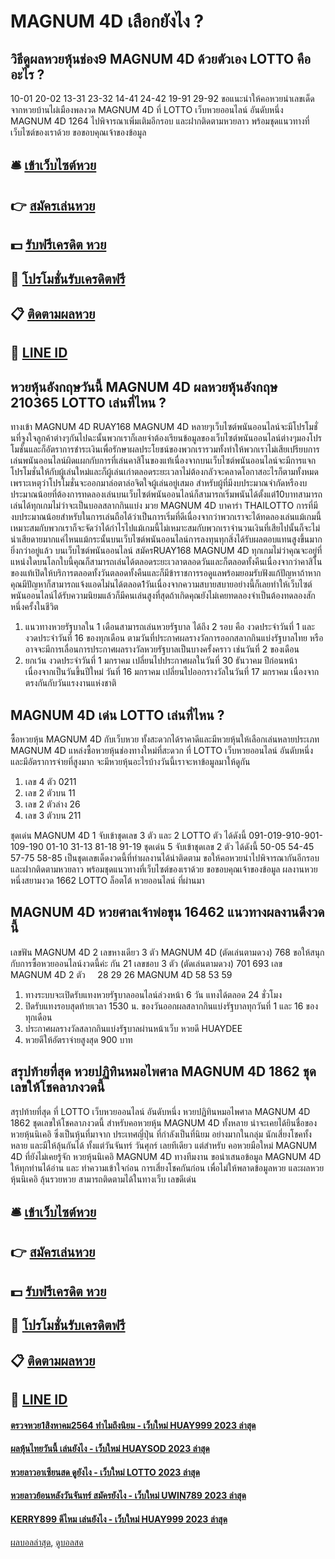# MAGNUM 4D เลือกยังไง ?
## วิธีดูผลหวยหุ้นช่อง9 MAGNUM 4D ด้วยตัวเอง LOTTO คืออะไร ?
10-01
20-02
13-31
23-32
14-41
24-42
19-91
29-92
ขอแนะนำให้คอหวยนำเลขเด็ดจากหวยบ้านไผ่เมืองพลงวด MAGNUM 4D ที่ LOTTO เว็บหวยออนไลน์ อันดับหนึ่ง MAGNUM 4D 1264 ไปพิจารณาเพิ่มเติมอีกรอบ และฝากติดตามหวยลาว พร้อมชุดแนวทางที่เว็บไซต์ของเราด้วย
ขอขอบคุณเจ้าของข้อมูล

## 🛎 [เข้าเว็บไซต์หวย](https://bit.ly/3BG5bNw)
## 👉 [สมัครเล่นหวย](https://bit.ly/3BG5bNw)
## 💵 [รับฟรีเครดิต หวย](https://bit.ly/3C3mvgS)
## 👑 [โปรโมชั่นรับเครดิตฟรี](https://bit.ly/3C3mvgS)
## 📋 [ติดตามผลหวย](https://bit.ly/3C3mvgS)
## 📱 [LINE ID](https://bit.ly/3C3mvgS)

## หวยหุ้นอังกฤษวันนี้ MAGNUM 4D ผลหวยหุ้นอังกฤษ 210365 LOTTO เล่นที่ไหน ?
ทางเข้า MAGNUM 4D RUAY168 MAGNUM 4D หลายๆเว็บไซต์พนันออนไลน์จะมีโปรโมชั่นที่จูงใจลูกค้าต่างๆกันไปฉะนั้นพวกเราก็เลยจำต้องเรียนข้อมูลของเว็บไซต์พนันออนไลน์ต่างๆมองโปรโมชั่นและก็อัตราการชำระเงินเพื่อรักษาผลประโยชน์ของพวกเรารวมทั้งทำให้พวกเราไม่เสียเปรียบการเล่นพนันออนไลน์ผิดแผกกับการที่เล่นคาสิโนของแท้เนื่องจากบนเว็บไซต์พนันออนไลน์จะมีการแจกโปรโมชั่นให้กับผู้เล่นใหม่และก็ผู้เล่นเก่าตลอดระยะเวลาไม่ต้องกลัวจะคลาดโอกาสอะไรก็ตามทั้งหมดเพราะเหตุว่าโปรโมชั่นจะออกมาล่อตาล่อจิตใจผู้เล่นอยู่เสมอ
สำหรับผู้ที่มีงบประมาณจำกัดหรืองบประมาณน้อยที่ต้องการทดลองเล่นบนเว็บไซต์พนันออนไลน์ก็สามารถเริ่มพนันได้ตั้งแต่10บาทสามารถเล่นได้ทุกเกมไม่ว่าจะเป็นบอลสลากกินแบ่ง มวย MAGNUM 4D บาคาร่า THAILOTTO การที่มีงบประมาณน้อยสำหรับในการเล่นถือได้ว่าเป็นการเริ่มที่ดีเนื่องจากว่าพวกเราจะได้ทดลองเล่นแม้เกมนี้เหมาะสมกับพวกเราก็จะจัดว่าได้กำไรไปแม้เกมนี้ไม่เหมาะสมกับพวกเราจำนวนเงินที่เสียไปนั้นก็จะไม่น่าเสียดายมากแค่ไหนแม้กระนั้นบนเว็บไซต์พนันออนไลน์การลงทุนทุกสิ่งได้รับผลตอบแทนสูงขึ้นมากยิ่งกว่าอยู่แล้ว
บนเว็บไซต์พนันออนไลน์ สมัครRUAY168 MAGNUM 4D ทุกเกมไม่ว่าคุณจะอยู่ที่แหน่งใดบนโลกใบนี้คุณก็สามารถเล่นได้ตลอดระยะเวลาตลอดวันและก็ตลอดทั้งคืนเนื่องจากว่าคาสิโนของแท้เปิดให้บริการตลอดทั้งวันตลอดทั้งคืนและก็มีข้าราชการรอดูแลพร้อมยอมรับฟังแก้ปัญหาถ้าหากคุณมีปัญหาก็สามารถแจ้งแอดไม่นได้ตลอด1วันเนื่องจากความสบายสบายอย่างนี้ก็เลยทำให้เว็บไซต์พนันออนไลน์ได้รับความนิยมแล้วก็มีคนเล่นสูงที่สุดถ้าเกิดคุณยังไม่เคยทดลองจำเป็นต้องทดลองสักหนึ่งครั้งในชีวิต
1. แนวทางหวยรัฐบาลใน 1 เดือนสามารถเล่นหวยรัฐบาล ได้ถึง 2 รอบ คือ งวดประจำวันที่ 1 และ งวดประจำวันที่ 16 ของทุกเดือน ตามวันที่ประกาศผลรางวัลการออกสลากกินแบ่งรัฐบาลไทย หรืออาจจะมีการเลื่อนการประกาศผลรางวัลหวยรัฐบาลเป็นบางครั้งคราว เช่นวันที่ 2 ของเดือน
2. ยกเว้น งวดประจำวันที่ 1 มกราคม เปลี่ยนไปประกาศผลในวันที่ 30 ธันวาคม ปีก่อนหน้า เนื่องจากเป็นวันขึ้นปีใหม่ วันที่ 16 มกราคม เปลี่ยนไปออกรางวัลในวันที่ 17 มกราคม เนื่องจากตรงกันกับวันแรงงานแห่งชาติ

## MAGNUM 4D เด่น LOTTO เล่นที่ไหน ?
ซื้อหวยหุ้น MAGNUM 4D กับเว็บหวย ทั้งสะดวกได้ราคาดีและมีหวยหุ้นให้เลือกเล่นหลายประเภท MAGNUM 4D แหล่งซื้อหวยหุ้นช่องทางใหม่ที่สะดวก ที่ LOTTO เว็บหวยออนไลน์ อันดับหนึ่ง และมีอัตราการจ่ายที่สูงมาก จะมีหวยหุ้นอะไรบ้างวันนี้เราจะหาข้อมูลมาให้ดูกัน
1. เลข 4 ตัว 0211
2. เลข 2 ตัวบน 11
3. เลข 2 ตัวล่าง 26
4. เลข 3 ตัวบน 211

ชุดเด่น MAGNUM 4D 1 จับเข้าชุดเลข 3 ตัว และ 2 LOTTO ตัว ได้ดังนี้
091-019-910-901-109-190
01-10
31-13
81-18
91-19
ชุดเด่น 5 จับเข้าชุดเลข 2 ตัว ได้ดังนี้
50-05
54-45
57-75
58-85
เป็นชุดเลขเด็ดงวดนี้ที่ทำผลงานได้น่าติดตาม ขอให้คอหวยนำไปพิจารณากันอีกรอบ และฝากติดตามหวยลาว พร้อมชุดแนวทางที่เว็บไซต์ของเราด้วย
ขอขอบคุณเจ้าของข้อมูล
ผลงานหวยหนึ่งสยามงวด 1662 LOTTO ล็อตโต้ หวยออนไลน์ ที่ผ่านมา


## MAGNUM 4D หวยศาลเจ้าพ่อขุน 16462 แนวทางผลงานดีงวดนี้
เลขฟัน MAGNUM 4D 2
เลขหางเดียว 3 ตัว MAGNUM 4D (ตัดเล่นตามดวง) 768
ขอให้สนุกกับการซื้อหวยออนไลน์งวดนี้ค่ะ
กัน 21
เลขชอบ 3 ตัว (ตัดเล่นตามดวง) 701 693
เลข MAGNUM 4D 2 ตัว     28 29 26 MAGNUM 4D 58 53 59
1. ทางระบบจะเปิดรับแทงหวยรัฐบาลออนไลน์ล่วงหน้า 6 วัน แทงได้ตลอด 24 ชั่วโมง
2. ปิดรับแทงรอบสุดท้ายเวลา 1530 น. ของวันออกผลสลากกินแบ่งรัฐบาลทุกวันที่ 1 และ 16 ของทุกเดือน
3. ประกาศผลรางวัลสลากกินแบ่งรัฐบาลผ่านหน้าเว็บ หวยดี HUAYDEE
4. หวยดีให้อัตราจ่ายสูงสุด 900 บาท

## สรุปท้ายที่สุด หวยปฏิทินหมอไพศาล MAGNUM 4D 1862 ชุดเลขให้โชคลาภงวดนี้
สรุปท้ายที่สุด ที่ LOTTO เว็บหวยออนไลน์ อันดับหนึ่ง หวยปฏิทินหมอไพศาล MAGNUM 4D 1862 ชุดเลขให้โชคลาภงวดนี้ สำหรับคอหวยหุ้น MAGNUM 4D ทั้งหลาย น่าจะเคยได้ยินชื่อของ หวยหุ้นนิเคอิ ซึ่งเป็นหุ้นที่มาจาก ประเทศญี่ปุ่น ที่กำลังเป็นที่นิยม อย่างมากในกลุ่ม นักเสี่ยงโชคทั้งหลาย และมีให้ลุ้นกันได้ ทั้งแต่วันจันทร์ วันศุกร์ เลยทีเดียว แต่สำหรับ คอหวยมือใหม่ MAGNUM 4D ที่ยังไม่เคยรู้จัก หวยหุ้นนิเคอิ MAGNUM 4D ทางทีมงาน ขอนำเสนอข้อมูล MAGNUM 4D ให้ทุกท่านได้อ่าน และ ทำความเข้าใจก่อน การเสี่ยงโชคกันก่อน เพื่อไม่ให้พลาดข้อมูลหวย และผลหวยหุ้นนิเคอิ ลุ้นรวยหวย สามารถติดตามได้ในทางเว็บ เลขดีเด่น

## 🛎 [เข้าเว็บไซต์หวย](https://bit.ly/3BG5bNw)
## 👉 [สมัครเล่นหวย](https://bit.ly/3BG5bNw)
## 💵 [รับฟรีเครดิต หวย](https://bit.ly/3C3mvgS)
## 👑 [โปรโมชั่นรับเครดิตฟรี](https://bit.ly/3C3mvgS)
## 📋 [ติดตามผลหวย](https://bit.ly/3C3mvgS)
## 📱 [LINE ID](https://bit.ly/3C3mvgS)

#### [ตรวจหวย1สิงหาคม2564 ทำไมถึงนิยม - เว็บใหม่ HUAY999 2023 ล่าสุด](https://atom.io/themes/ตรวจหวย1สิงหาคม2564%20ทำไมถึงนิยม%20-%20เว็บใหม่%20huay999%202023%20ล่าสุด)
#### [ผลหุ้นไทยวันนี้ เล่นยังไง - เว็บใหม่ HUAYSOD 2023 ล่าสุด](https://atom.io/themes/ผลหุ้นไทยวันนี้%20เล่นยังไง%20-%20เว็บใหม่%20huaysod%202023%20ล่าสุด)
#### [หวยลาวอาเซียนสด ดูยังไง - เว็บใหม่ LOTTO 2023 ล่าสุด](https://atom.io/themes/หวยลาวอาเซียนสด%20ดูยังไง%20-%20เว็บใหม่%20lotto%202023%20ล่าสุด)
#### [หวยลาวย้อนหลังวันจันทร์ สมัครยังไง - เว็บใหม่ UWIN789 2023 ล่าสุด](https://atom.io/themes/หวยลาวย้อนหลังวันจันทร์%20สมัครยังไง%20-%20เว็บใหม่%20uwin789%202023%20ล่าสุด)
#### [KERRY899 ดีไหม เล่นยังไง - เว็บใหม่ HUAY999 2023 ล่าสุด](https://atom.io/themes/kerry899%20ดีไหม%20เล่นยังไง%20-%20เว็บใหม่%20huay999%202023%20ล่าสุด)

[ผลบอลล่าสุด](https://siamsport.tv "ผลบอลล่าสุด"), [ดูบอลสด](https://siamsport.tv/ดูบอลสด "ดูบอลสด")